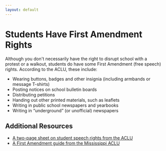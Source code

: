 ```yaml
---
layout: default
---
```


Students Have First Amendment Rights
=================

Although you don't necessarily have the right to disrupt school with a protest or a walkout, students do have some First Amendment (free speech) rights.  According to the ACLU, these include:
* Wearing buttons, badges and other insignia (including armbands or message T-shirts)
* Posting notices on school bulletin boards
* Distributing petitions
* Handing out other printed materials, such as leaflets
* Writing in public school newspapers and yearbooks
* Writing in “underground” (or unofficial) newspapers

Additional Resources
--------------------
* [A two-page sheet on student speech rights from the ACLU](https://www.aclu.org/files/pdfs/immigrants/studentwalkouts20060503.pdf)
* [A First Amendment guide from the Mississippi ACLU](https://www.aclu-ms.org/en/your-first-amendment-guide-student-walkouts)
